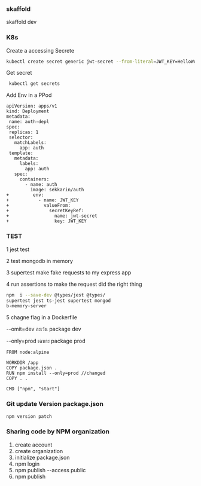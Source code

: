 ### skaffold

skaffold dev

### K8s

Create a accessing Secrete

```bash
kubectl create secret generic jwt-secret --from-literal=JWT_KEY=HelloWorld
```

Get secret

```bash
 kubectl get secrets
```

Add Env in a PPod

```code
apiVersion: apps/v1
kind: Deployment
metadata:
 name: auth-depl
spec:
 replicas: 1
 selector:
   matchLabels:
     app: auth
 template:
   metadata:
     labels:
       app: auth
   spec:
     containers:
       - name: auth
         image: sekkarin/auth
+         env:
+           - name: JWT_KEY
+             valueFrom:
+               secretKeyRef:
+                 name: jwt-secret
+                 key: JWT_KEY
```

### TEST

1 jest test

2 test mongodb in memory

3 supertest make fake requests to my express app

4 run assertions to make the request did the right thing

```bash
npm  i --save-dev @types/jest @types/
supertest jest ts-jest supertest mongod
b-memory-server
```
5 chagne flag in a Dockerfile

--omit=dev  ละเว้น package dev

--only=prod เฉพาะ package prod

```code
FROM node:alpine
 
WORKDIR /app
COPY package.json .
RUN npm install --only=prod //changed
COPY . .
 
CMD ["npm", "start"]
```

### Git update Version package.json
```bash
npm version patch 
```
### Sharing code by NPM organization
1. create account
2. create organization
3. initialize package.json
4. npm login
5. npm publish --access public
6. npm publish